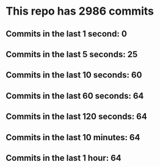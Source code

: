 # This repo has 2986 commits

## Commits in the last 1 second: 0
## Commits in the last 5 seconds: 25
## Commits in the last 10 seconds: 60
## Commits in the last 60 seconds: 64
## Commits in the last 120 seconds: 64
## Commits in the last 10 minutes: 64
## Commits in the last 1 hour: 64
